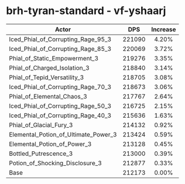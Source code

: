 # brh-tyran-standard - vf-yshaarj
| Actor | DPS | Increase |
|---|:---:|:---:|
|Iced_Phial_of_Corrupting_Rage_95_3|221090|4.20%|
|Iced_Phial_of_Corrupting_Rage_85_3|220069|3.72%|
|Phial_of_Static_Empowerment_3|219276|3.35%|
|Phial_of_Charged_Isolation_3|218840|3.14%|
|Phial_of_Tepid_Versatility_3|218705|3.08%|
|Iced_Phial_of_Corrupting_Rage_70_3|218673|3.06%|
|Phial_of_Elemental_Chaos_3|217767|2.64%|
|Iced_Phial_of_Corrupting_Rage_50_3|216725|2.15%|
|Iced_Phial_of_Corrupting_Rage_40_3|215636|1.63%|
|Phial_of_Glacial_Fury_3|214132|0.92%|
|Elemental_Potion_of_Ultimate_Power_3|213424|0.59%|
|Elemental_Potion_of_Power_3|213128|0.45%|
|Bottled_Putrescence_3|213000|0.39%|
|Potion_of_Shocking_Disclosure_3|212877|0.33%|
|Base|212173|0.00%|

